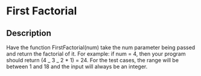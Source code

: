 # First Factorial

## Description

Have the function FirstFactorial(num) take the num parameter being passed and return the factorial of it. For example: if num = 4, then your program should return (4 _ 3 _ 2 \* 1) = 24. For the test cases, the range will be between 1 and 18 and the input will always be an integer.
